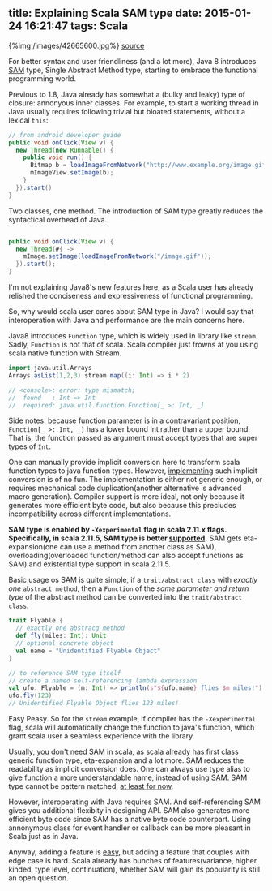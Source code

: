 title: Explaining Scala SAM type
date: 2015-01-24 16:21:47
tags: Scala
---

{%img /images/42665600.jpg%}
[source](http://www.pixiv.net/member_illust.php?mode=medium&illust_id=42665600)

For better syntax and user friendliness (and a lot more), Java 8 introduces [SAM](http://cr.openjdk.java.net/~briangoetz/lambda/lambda-state-3.html) type, Single Abstract Method type, starting to embrace the functional programming world.

Previous to 1.8, Java already has somewhat a (bulky and leaky) type of closure: annonyous inner classes. For example, to start a working thread in Java usually requires following trivial but bloated statements, without a lexical `this`:

```java
// from android developer guide
public void onClick(View v) {
  new Thread(new Runnable() {
    public void run() {
      Bitmap b = loadImageFromNetwork("http://www.example.org/image.gif");
      mImageView.setImage(b);
    }
  }).start()
}
```

Two classes, one method. The introduction of SAM type greatly reduces the syntactical overhead of Java.

```java

public void onClick(View v) {
  new Thread(#{ ->
    mImage.setImage(loadImageFromNetwork("/image.gif"));
  }).start();
}
```

I'm not explaining Java8's new features here, as a Scala user has already relished the conciseness and expressiveness of functional programming.

So, why would scala user cares about SAM type in Java? I would say that interoperation with Java and performance are the main concerns here.

Java8 introduces `Function` type, which is widely used in library like `stream`. Sadly, `Function` is not that of scala. Scala compiler just frowns at you using scala native function with Stream.

```scala
import java.util.Arrays
Arrays.asList(1,2,3).stream.map((i: Int) => i * 2)

// <console>: error: type mismatch;
//  found   : Int => Int
//  required: java.util.function.Function[_ >: Int, _]
```

Side notes: because function parameter is in a contravariant position,  `Function[_ >: Int, _]` has a lower bound Int rather than a upper bound.
That is, the function passed as argument must accept types that are super types of `Int`.

One can manually provide implicit conversion here to transform scala function types to java function types. However, [implementing](http://www.tikalk.com/incubator/simulating-sam-closures-scala/) such implicit conversion is of no fun. The implementation is either not generic enough, or requires mechanical code duplication(another alternative is advanced macro generation). Compiler support is more ideal, not only because it generates more efficient byte code, but also because this precludes incompatibility across different implementations.


**SAM type is enabled by `-Xexperimental` flag in scala 2.11.x flags. Specifically, in scala 2.11.5, SAM type is better [supported](https://github.com/scala/scala/pull/4101).**
SAM gets eta-expansion(one can use a method from another class as SAM), overloading(overloaded function/method can also accept functions as SAM) and existential type support in scala 2.11.5.

Basic usage os SAM is quite simple, if a `trait/abstract class` with *exactly one* `abstract method`, then a `Function` of the *same parameter and return type* of the abstract method can be converted into the `trait/abstract class`.

```scala
trait Flyable {
  // exactly one abstracg method
  def fly(miles: Int): Unit
  // optional concrete object
  val name = "Unidentified Flyable Object"
}

// to reference SAM type itself
// create a named self-referencing lambda expression
val ufo: Flyable = (m: Int) => println(s"${ufo.name} flies $m miles!")
ufo.fly(123)
// Unidentified Flyable Object flies 123 miles!
```
Easy Peasy. So for the `stream` example, if compiler has the `-Xexperimental` flag, scala will automatically change the function to java's function, which grant scala user a seamless experience with the library.

Usually, you don't need SAM in scala, as scala already has first class generic function type, eta-expansion and a lot more. SAM reduces the readability as implicit conversion does. One can always use type alias to give function a more understandable name, instead of using SAM. SAM type cannot be pattern matched, [at least for now](https://issues.scala-lang.org/browse/SI-8429).

However, interoperating with Java requires SAM. And self-referencing SAM gives you additional flexibity in designing API. SAM also generates more efficient byte code since SAM has a native byte code counterpart. Using annonymous class for event handler or callback can be more pleasant in Scala just as in Java.

Anyway, adding a feature is [easy](https://github.com/scala/scala/pull/4101), but adding a feature that couples with edge case is hard. Scala already has bunches of features(variance, higher kinded, type level, continuation), whether SAM will gain its popularity is still an open question.
